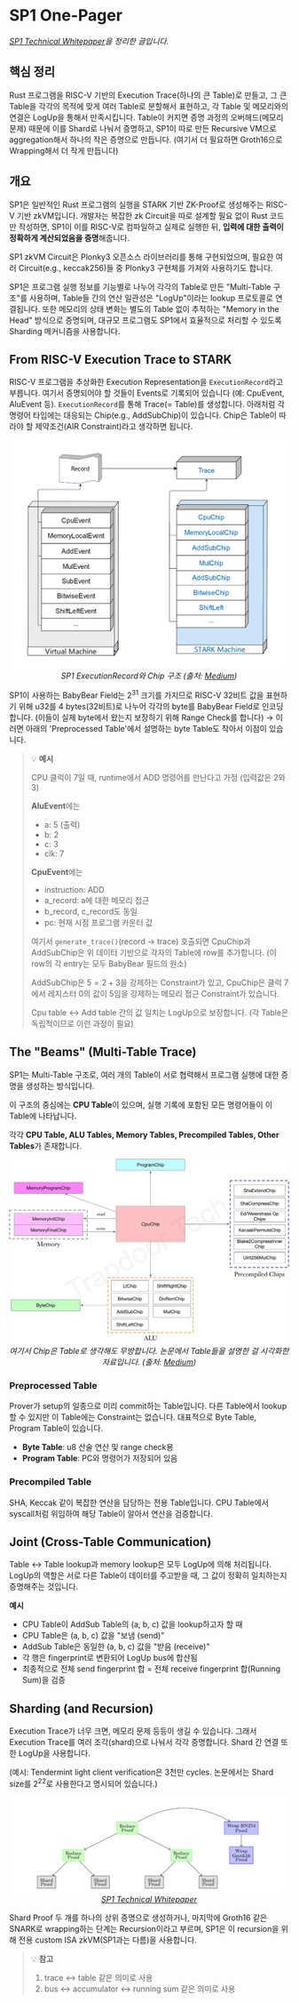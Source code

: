 # SP1 One-Pager

[_SP1 Technical Whitepaper_](https://drive.google.com/file/d/1aTCELr2b2Kc1NS-wZ0YYLKdw1Y2HcLTr/view)_을 정리한 글입니다._

## 핵심 정리

Rust 프로그램을 RISC-V 기반의 Execution Trace(하나의 큰 Table)로 만들고, 그 큰 Table을 각각의 목적에 맞게 여러 Table로 분할해서 표현하고, 각 Table 및 메모리와의 연결은 LogUp을 통해서 만족시킵니다. Table이 커지면 증명 과정의 오버헤드(메모리 문제) 때문에 이를 Shard로 나눠서 증명하고, SP1이 따로 만든 Recursive VM으로 aggregation해서 하나의 작은 증명으로 만듭니다. (여기서 더 필요하면 Groth16으로 Wrapping해서 더 작게 만듭니다)

## 개요

SP1은 일반적인 Rust 프로그램의 실행을 STARK 기반 ZK-Proof로 생성해주는 RISC-V 기반 zkVM입니다. 개발자는 복잡한 zk Circuit을 따로 설계할 필요 없이 Rust 코드만 작성하면, SP1이 이를 RISC-V로 컴파일하고 실제로 실행한 뒤, **입력에 대한 출력이 정확하게 계산되었음을 증명**해줍니다.

SP1 zkVM Circuit은 Plonky3 오픈소스 라이브러리를 통해 구현되었으며, 필요한 여러 Circuit(e.g., keccak256)들 중 Plonky3 구현체를 가져와 사용하기도 합니다.

SP1은 프로그램 실행 정보를 기능별로 나누어 각각의 Table로 만든 "Multi-Table 구조"를 사용하며, Table들 간의 연산 일관성은 "LogUp"이라는 lookup 프로토콜로 연결됩니다. 또한 메모리의 상태 변화는 별도의 Table 없이 추적하는 "Memory in the Head" 방식으로 증명되며, 대규모 프로그램도 SP1에서 효율적으로 처리할 수 있도록 Sharding 메커니즘을 사용합니다.

## From RISC-V Execution Trace to STARK

RISC-V 프로그램을 추상화한 Execution Representation을 `ExecutionRecord`라고 부릅니다. 여기서 증명되어야 할 것들이 Events로 기록되어 있습니다 (예: CpuEvent, AluEvent 등). `ExecutionRecord`를 통해 Trace(= Table)를 생성합니다. 아래처럼 각 명령어 타입에는 대응되는 Chip(e.g., AddSubChip)이 있습니다. Chip은 Table이 따라야 할 제약조건(AIR Constraint)라고 생각하면 됩니다.

<p align="center"><img src="img/sp1_trace.png" alt="" /><br /><em>SP1 ExecutionRecord와 Chip 구조 (출처:</em> <a href="https://medium.com/@gavin.ygy/mastering-sp1-zkvm-design-part-2-air-constraints-for-core-proof-1565ff5aed8f"><em>Medium</em></a><em>)</em></p>

SP1이 사용하는 BabyBear Field는 $2^{31}$ 크기를 가지므로 RISC-V 32비트 값을 표현하기 위해 u32를 4 bytes(32비트)로 나누어 각각의 byte를 BabyBear Field로 인코딩합니다. (이들이 실제 byte에서 왔는지 보장하기 위해 Range Check를 합니다) → 이러면 아래의 'Preprocessed Table'에서 설명하는 byte Table도 작아서 이점이 있습니다.

> 💡 **예시**
>
> CPU 클럭이 7일 때, runtime에서 ADD 명령어를 만난다고 가정 (입력값은 2와 3)
>
> **AluEvent**에는
>
> * a: 5 (출력)
> * b: 2
> * c: 3
> * clk: 7
>
> **CpuEvent**에는
>
> * instruction: ADD
> * a\_record: a에 대한 메모리 접근
> * b\_record, c\_record도 동일
> * pc: 현재 시점 프로그램 카운터 값
>
> 여기서 `generate_trace()`(record → trace) 호출되면 CpuChip과 AddSubChip은 위 데이터 기반으로 각자의 Table에 row를 추가합니다. (이 row의 각 entry는 모두 BabyBear 필드의 원소)
>
> AddSubChip은 $5 = 2 + 3$을 강제하는 Constraint가 있고, CpuChip은 클럭 7에서 레지스터 0의 값이 5임을 강제하는 메모리 접근 Constraint가 있습니다.
>
> Cpu table ↔ Add table 간의 값 일치는 LogUp으로 보장합니다. (각 Table은 독립적이므로 이런 과정이 필요)

## The "Beams" (Multi-Table Trace)

SP1는 Multi-Table 구조로, 여러 개의 Table이 서로 협력해서 프로그램 실행에 대한 증명을 생성하는 방식입니다.

이 구조의 중심에는 **CPU Table**이 있으며, 실행 기록에 포함된 모든 명령어들이 이 Table에 나타납니다.

각각 **CPU Table, ALU Tables, Memory Tables, Precompiled Tables, Other Tables**가 존재합니다.

<p align="center"><img src="img/sp1_chip.png" alt="" /><br /><em>여기서 Chip은 Table로 생각해도 무방합니다. 논문에서 Table들을 설명한 걸 시각화한 자료입니다. (출처:</em> <a href="https://trapdoortech.medium.com/zero-knowledge-proof-introduction-to-sp1-zkvm-source-code-d26f88f90ce4"><em>Medium</em></a><em>)</em></p>

### Preprocessed Table

Prover가 setup의 일종으로 미리 commit하는 Table입니다. 다른 Table에서 lookup할 수 있지만 이 Table에는 Constraint는 없습니다. 대표적으로 Byte Table, Program Table이 있습니다.

* **Byte Table**: u8 산술 연산 및 range check용
* **Program Table**: PC와 명령어가 저장되어 있음

### Precompiled Table

SHA, Keccak 같이 복잡한 연산을 담당하는 전용 Table입니다. CPU Table에서 syscall처럼 위임하여 해당 Table이 알아서 연산을 검증합니다.

## Joint (Cross-Table Communication)

Table ↔ Table lookup과 memory lookup은 모두 LogUp에 의해 처리됩니다. LogUp의 역할은 서로 다른 Table이 데이터를 주고받을 때, 그 값이 정확히 일치하는지 증명해주는 것입니다.

**예시**

* CPU Table이 AddSub Table의 (a, b, c) 값을 lookup하고자 할 때
* CPU Table은 (a, b, c) 값을 "보냄 (send)"
* AddSub Table은 동일한 (a, b, c) 값을 "받음 (receive)"
* 각 행은 fingerprint로 변환되어 LogUp bus에 합산됨
* 최종적으로 전체 send fingerprint 합 = 전체 receive fingerprint 합(Running Sum)을 검증

## Sharding (and Recursion)

Execution Trace가 너무 크면, 메모리 문제 등등이 생길 수 있습니다. 그래서 Execution Trace를 여러 조각(shard)으로 나눠서 각각 증명합니다. Shard 간 연결 또한 LogUp을 사용합니다.

(예시: Tendermint light client verification은 3천만 cycles. 논문에서는 Shard size를 $2^{22}$로 사용한다고 명시되어 있습니다.)

<p align="center"><img src="img/sp1_sharding.png" alt="" /><br /><a href="https://drive.google.com/file/d/1aTCELr2b2Kc1NS-wZ0YYLKdw1Y2HcLTr/view"><em>SP1 Technical Whitepaper</em></a></p>

Shard Proof 두 개를 하나의 상위 증명으로 생성하거나, 마지막에 Groth16 같은 SNARK로 wrapping하는 단계는 Recursion이라고 부르며, SP1은 이 recursion을 위해 전용 custom ISA zkVM(SP1과는 다름)을 사용합니다.

> 💡 **참고**
>
> 1. trace ↔ table 같은 의미로 사용
> 2. bus ↔ accumulator ↔ running sum 같은 의미로 사용